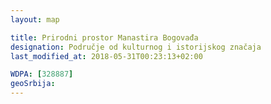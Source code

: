 ```yaml
---
layout: map

title: Prirodni prostor Manastira Bogovađa
designation: Područje od kulturnog i istorijskog značaja
last_modified_at: 2018-05-31T00:23:13+02:00

WDPA: [328887]
geoSrbija:
---
```

